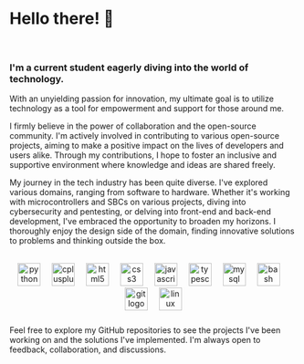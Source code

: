 # Hello there! 👋

<br />

### I'm a current student eagerly diving into the world of technology. 
With an unyielding passion for innovation, my ultimate goal is to utilize technology as a tool for empowerment and support for those around me.

I firmly believe in the power of collaboration and the open-source community. I'm actively involved in contributing to various open-source projects, aiming to make a positive impact on the lives of developers and users alike. Through my contributions, I hope to foster an inclusive and supportive environment where knowledge and ideas are shared freely.

My journey in the tech industry has been quite diverse. I've explored various domains, ranging from software to hardware. Whether it's working with microcontrollers and SBCs on various projects, diving into cybersecurity and pentesting, or delving into front-end and back-end development, I've embraced the opportunity to broaden my horizons. I thoroughly enjoy the design side of the domain, finding innovative solutions to problems and thinking outside the box.


<br clear="both">

<div align="center">
  <img src="https://cdn.jsdelivr.net/gh/devicons/devicon/icons/python/python-original.svg" height="40" alt="python logo"  />
  <img width="12" />
  <img src="https://cdn.jsdelivr.net/gh/devicons/devicon/icons/cplusplus/cplusplus-original.svg" height="40" alt="cplusplus logo"  />
  <img width="12" />
  <img src="https://cdn.jsdelivr.net/gh/devicons/devicon/icons/html5/html5-original.svg" height="40" alt="html5 logo"  />
  <img width="12" />
  <img src="https://cdn.jsdelivr.net/gh/devicons/devicon/icons/css3/css3-original.svg" height="40" alt="css3 logo"  />
  <img width="12" />
  <img src="https://cdn.jsdelivr.net/gh/devicons/devicon/icons/javascript/javascript-original.svg" height="40" alt="javascript logo"  />
  <img width="12" />
  <img src="https://cdn.jsdelivr.net/gh/devicons/devicon/icons/typescript/typescript-original.svg" height="40" alt="typescript logo"  />
  <img width="12" />
  <img src="https://cdn.jsdelivr.net/gh/devicons/devicon/icons/mysql/mysql-original.svg" height="40" alt="mysql logo"  />
  <img width="12" />
  <img src="https://cdn.jsdelivr.net/gh/devicons/devicon/icons/bash/bash-original.svg" height="40" alt="bash logo"  />
  <img width="12" />
  <img src="https://cdn.jsdelivr.net/gh/devicons/devicon/icons/git/git-original.svg" height="40" alt="git logo"  />
  <img width="12" />
  <img src="https://cdn.jsdelivr.net/gh/devicons/devicon/icons/linux/linux-original.svg" height="40" alt="linux logo"  />
</div>

###

Feel free to explore my GitHub repositories to see the projects I've been working on and the solutions I've implemented. I'm always open to feedback, collaboration, and discussions.

